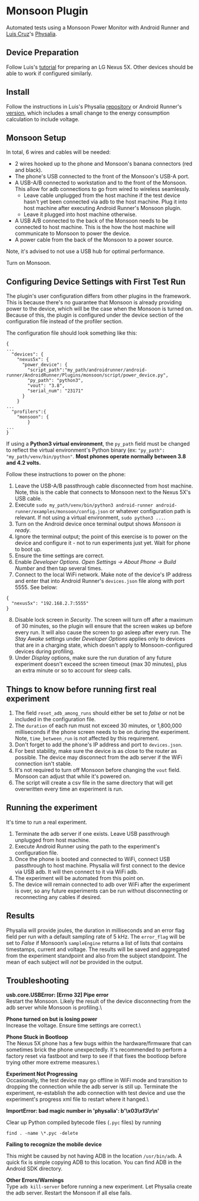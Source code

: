 # Monsoon Plugin

Automated tests using a Monsoon Power Monitor with Android Runner and [Luis Cruz](https://scholar.google.com/citations?user=O13oaH0AAAAJ&hl=en)'s [Physalia](https://tqrg.github.io/physalia/).

## Device Preparation
Follow Luis's [tutorial](https://tqrg.github.io/physalia/monsoon_tutorial.html) for preparing an LG Nexus 5X.  Other devices should be able to work if configured similarly.

## Install
Follow the instructions in Luis's Physalia [repository](https://github.com/tqrg/physalia) or Android Runner's [version](https://github.com/EricZielinski/physalia), which includes a small change to the energy consumption calculation to include voltage.

## Monsoon Setup
In total, 6 wires and cables will be needed:
* 2 wires hooked up to the phone and Monsoon's banana connectors (red and black).
* The phone's USB connected to the front of the Monsoon's USB-A port.
* A USB-A/B connected to workstation and to the front of the Monsoon.  This allow for adb connections to go from wired to wireless seamlessly.
  * Leave cable unplugged from the host machine if the test device hasn't yet been connected via adb to the host machine.  Plug it into host machine after executing Android Runner's Monsoon plugin.
  * Leave it plugged into host machine otherwise.
* A USB A/B connected to the back of the Monsoon needs to be connected to host machine. This is the how the host machine will communicate to Monsoon to power the device.
* A power cable from the back of the Monsoon to a power source.

Note, it's advised to not use a USB hub for optimal performance.

Turn on Monsoon.

## Configuring Device Settings with First Test Run
The plugin's user configuration differs from other plugins in the framework.  This is because there's no guarantee that Monsoon is already providing power to the device, which will be the case when the Monsoon is turned on.  Because of this, the plugin is configured under the device section of the configuration file instead of the profiler section.

The configuration file should look something like this:
```
{
...
  "devices": {
    "nexus5x": {
      "power_device": {
        "script_path":"my_path/androidrunner/android-runner/AndroidRunner/Plugins/monsoon/script/power_device.py",
        "py_path": "python3",
        "vout": "3.8",
        "serial_num": "23171"
      }
    }
...
  "profilers":{
    "monsoon": {
        }
...
}
```
If using a **Python3 virtual environment**, the `py_path` field must be changed to reflect the virtual environment's Python binary (ex: `"py_path": "my_path/venv/bin/python"`.  **Most phones operate normally between 3.8 and 4.2 volts.**

Follow these instructions to power on the phone:
1. Leave the USB-A/B passthrough cable disconnected from host machine.  Note, this is the cable that connects to Monsoon next to the Nexus 5X's USB cable.  
2. Execute `sudo my_path/venv/bin/python3 android-runner android-runner/examples/monsoon/config.json` or whatever configuration path is relevant.  If not using a virtual environment, `sudo python3 ...`.
3. Turn on the Android device once terminal output shows *Monsoon is ready*.
4. Ignore the terminal output; the point of this exercise is to power on the device and configure it - not to run experiments just yet.  Wait for phone to boot up.
5. Ensure the time settings are correct.
6. Enable *Developer Options*.  *Open Settings -> About Phone -> Build Number* and then tap several times.
7. Connect to the local WiFi network.  Make note of the device's IP address and enter that into Android Runner's `devices.json` file along with port 5555.  See below:
```
{
  "nexus5x": "192.168.2.7:5555"
}
```
8. Disable lock screen in *Security*.  The screen will turn off after a maximum of 30 minutes, so the plugin will ensure that the screen wakes up before every run.  It will also cause the screen to go asleep after every run.  The *Stay Awake* settings under *Developer Options* applies only to devices that are in a charging state, which doesn't apply to Monsoon-configured devices during profiling.
9. Under *Display* options, make sure the run duration of any future experiment doesn't exceed the screen timeout (max 30 minutes), plus an extra minute or so to account for sleep calls.

## Things to know before running first real experiment
1. The field `reset_adb_among_runs` should either be set to *false* or not be included in the configuration file.
2. The `duration` of each run must not exceed 30 minutes, or 1,800,000 milliseconds if the phone screen needs to be on during the experiment.  Note, `time_between_run` is not affected by this requirement.
3. Don't forget to add the phone's IP address and port to `devices.json`.
4. For best stability, make sure the device is as close to the router as possible.  The device may disconnect from the adb server if the WiFi connection isn't stable.
5. It's not required to turn off Monsoon before changing the `vout` field.  Monsoon can adjust that while it's powered on.
6. The script will create a csv file in the same directory that will get overwritten every time an experiment is run.  

## Running the experiment
It's time to run a real experiment.
1. Terminate the adb server if one exists.  Leave USB passthrough unplugged from host machine.
2. Execute Android Runner using the path to the experiment's configuration file.
3. Once the phone is booted and connected to WiFi, connect USB passthrough to host machine.  Physalia will first connect to the device via USB adb. It will then connect to it via WiFi adb.
4. The experiment will be automated from this point on.  
5. The device will remain connected to adb over WiFi after the experiment is over, so any future experiments can be run without disconnecting or reconnecting any cables if desired.

## Results
Physalia will provide joules, the duration in milliseconds and an error flag field per run with a default sampling rate of 5 kHz.  The `error_flag` will be set to *False* if Monsoon’s `sampleEngine` returns a list of lists that contains timestamps, current and voltage. The results will be saved and aggregated from the experiment standpoint and also from the subject standpoint.  The mean of each subject will *not* be provided in the output.

## Troubleshooting
**usb.core.USBError: [Errno 32] Pipe error**\
Restart the Monsoon.  Likely the result of the device disconnecting from the adb server while Monsoon is profiling.\

**Phone turned on but is losing power**\
Increase the voltage.  Ensure time settings are correct.\

**Phone Stuck in Bootloop**\
The Nexus 5X phone has a few bugs within the hardware/firmware that can sometimes brick the phone unexpectedly.  It's recommended to perform a factory reset via fastboot and twrp to see if that fixes the bootloop before trying other more extreme measures.\

**Experiment Not Progressing**\
Occasionally, the test device may go offline in WiFi mode and transition to dropping the connection while the adb server is still up.  Terminate the experiment, re-establish the adb connection with test device and use the experiment's progress xml file to restart where it hanged.\

**ImportError: bad magic number in 'physalia': b'\x03\xf3\r\n'**

Clear up Python compiled bytecode files (`.pyc` files) by running

```
find . -name \*.pyc -delete
``` 

**Failing to recognize the mobile device**

This might be caused by not having ADB in the location `/usr/bin/adb`.
A quick fix is simple copying ADB to this location.
You can find ADB in the Android SDK directory.

**Other Errors/Warnings**\
Type `adb kill-server` before running a new experiment.  Let Physalia create the adb server.  Restart the Monsoon if all else fails.     